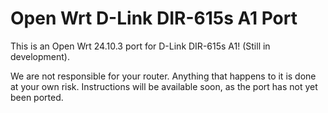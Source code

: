 # Open Wrt D-Link DIR-615s A1 Port
This is an Open Wrt 24.10.3 port for D-Link DIR-615s A1! (Still in development).

We are not responsible for your router. Anything that happens to it is done at your own risk. Instructions will be available soon, as the port has not yet been ported.
